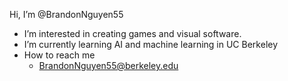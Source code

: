 Hi, I’m @BrandonNguyen55
- I’m interested in creating games and visual software.
- I’m currently learning AI and machine learning in UC Berkeley
- How to reach me 
    - BrandonNguyen55@berkeley.edu

<!---
BrandonNguyen55/BrandonNguyen55 is a ✨ special ✨ repository because its `README.md` (this file) appears on your GitHub profile.
You can click the Preview link to take a look at your changes.
--->
